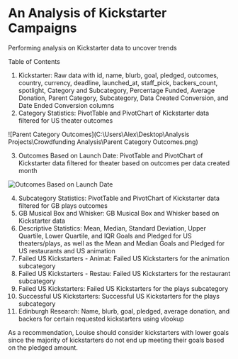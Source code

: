 # An Analysis of Kickstarter Campaigns
Performing analysis on Kickstarter data to uncover trends

Table of Contents
1. Kickstarter: Raw data with id, name, blurb, goal, pledged, outcomes, country, currency, deadline, launched_at, staff_pick, backers_count, spotlight, Category and Subcategory, Percentage Funded, Average Donation, Parent Category, Subcategory, Data Created Conversion, and Date Ended Conversion columns
2. Category Statistics: PivotTable and PivotChart of Kickstarter data filtered for US theater outcomes

![Parent Category Outcomes](C:\Users\Alex\Desktop\Analysis Projects\Crowdfunding Analysis\Parent Category Outcomes.png)

3. Outcomes Based on Launch Date: PivotTable and PivotChart of Kickstarter data filtered for theater based on outcomes per data created month

![Outcomes Based on Launch Date](https://user-images.githubusercontent.com/76754655/107887574-08396280-6ed5-11eb-828c-0fcd63186da6.png)

4. Subcategory Statistics: PivotTable and PivotChart of Kickstarter data filtered for GB plays outcomes
5. GB Musical Box and Whisker: GB Musical Box and Whisker based on Kickstarter data
6. Descriptive Statistics: Mean, Median, Standard Deviation, Upper Quartile, Lower Quartile, and IQR Goals and Pledged for US theaters/plays, as well as the Mean and Median Goals and Pledged for US restaurants and US animation
7. Failed US Kickstarters - Animat: Failed US Kickstarters for the animation subcategory
8. Failed US Kickstarters - Restau: Failed US Kickstarters for the restaurant subcategory
9. Failed US Kickstarters: Failed US Kickstarters for the plays subcategory
10. Successful US Kickstarters: Successful US Kickstarters for the plays subcategory
11. Edinburgh Research: Name, blurb, goal, pledged, average donation, and backers for certain requested kickstarters using vlookup

As a recommendation, Louise should consider kickstarters with lower goals since the majority of kickstarters do not end up meeting their goals based on the pledged amount.

